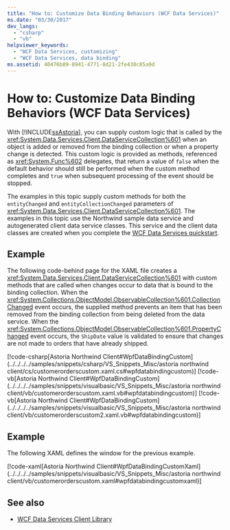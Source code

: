 ```yaml
---
title: "How to: Customize Data Binding Behaviors (WCF Data Services)"
ms.date: "03/30/2017"
dev_langs: 
  - "csharp"
  - "vb"
helpviewer_keywords: 
  - "WCF Data Services, customizing"
  - "WCF Data Services, data binding"
ms.assetid: 40476b89-8941-4771-8d21-2fe430c85a9d
---
```

# How to: Customize Data Binding Behaviors (WCF Data Services)
With [!INCLUDE[ssAstoria](../../../../includes/ssastoria-md.md)], you can supply custom logic that is called by the <xref:System.Data.Services.Client.DataServiceCollection%601> when an object is added or removed from the binding collection or when a property change is detected. This custom logic is provided as methods, referenced as <xref:System.Func%602> delegates, that return a value of `false` when the default behavior should still be performed when the custom method completes and `true` when subsequent processing of the event should be stopped.  
  
 The examples in this topic supply custom methods for both the `entityChanged` and `entityCollectionChanged` parameters of <xref:System.Data.Services.Client.DataServiceCollection%601>. The examples in this topic use the Northwind sample data service and autogenerated client data service classes. This service and the client data classes are created when you complete the [WCF Data Services quickstart](../../../../docs/framework/data/wcf/quickstart-wcf-data-services.md).  
  
## Example  
 The following code-behind page for the XAML file creates a <xref:System.Data.Services.Client.DataServiceCollection%601> with custom methods that are called when changes occur to data that is bound to the binding collection. When the <xref:System.Collections.ObjectModel.ObservableCollection%601.CollectionChanged> event occurs, the supplied method prevents an item that has been removed from the binding collection from being deleted from the data service. When the <xref:System.Collections.ObjectModel.ObservableCollection%601.PropertyChanged> event occurs, the `ShipDate` value is validated to ensure that changes are not made to orders that have already shipped.  
  
 [!code-csharp[Astoria Northwind Client#WpfDataBindingCustom](../../../../samples/snippets/csharp/VS_Snippets_Misc/astoria northwind client/cs/customerorderscustom.xaml.cs#wpfdatabindingcustom)]
 [!code-vb[Astoria Northwind Client#WpfDataBindingCustom](../../../../samples/snippets/visualbasic/VS_Snippets_Misc/astoria northwind client/vb/customerorderscustom.xaml.vb#wpfdatabindingcustom)]
 [!code-vb[Astoria Northwind Client#WpfDataBindingCustom](../../../../samples/snippets/visualbasic/VS_Snippets_Misc/astoria northwind client/vb/customerorderscustom2.xaml.vb#wpfdatabindingcustom)]  
  
## Example  
 The following XAML defines the window for the previous example.  
  
 [!code-xaml[Astoria Northwind Client#WpfDataBindingCustomXaml](../../../../samples/snippets/visualbasic/VS_Snippets_Misc/astoria northwind client/vb/customerorderscustom.xaml#wpfdatabindingcustomxaml)]  
  
## See also
- [WCF Data Services Client Library](../../../../docs/framework/data/wcf/wcf-data-services-client-library.md)
